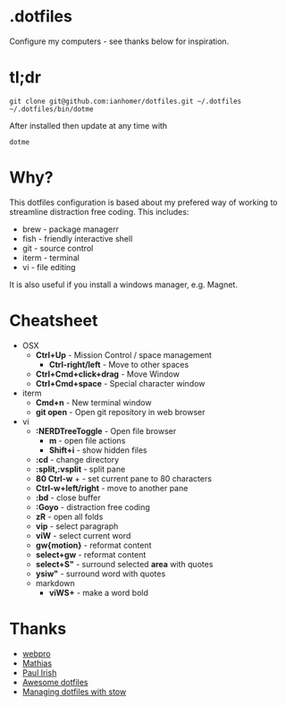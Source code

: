 # .dotfiles

Configure my computers - see thanks below for inspiration.

# tl;dr

    git clone git@github.com:ianhomer/dotfiles.git ~/.dotfiles
    ~/.dotfiles/bin/dotme

After installed then update at any time with

    dotme

# Why?

This dotfiles configuration is based about my prefered way of working to
streamline distraction free coding. This includes: 

* brew - package managerr
* fish - friendly interactive shell
* git - source control
* iterm - terminal
* vi - file editing

It is also useful if you install a windows manager, e.g. Magnet.

# Cheatsheet

* OSX
  * **Ctrl+Up** - Mission Control / space management
    * **Ctrl-right/left** - Move to other spaces 
  * **Ctrl+Cmd+click+drag** - Move Window
  * **Ctrl+Cmd+space** - Special character window
* iterm
  * **Cmd+n** - New terminal window
  * **git open** - Open git repository in web browser
* vi
  * **:NERDTreeToggle** - Open file browser
    * **m** - open file actions
    * **Shift+i** - show hidden files
  * **:cd** - change directory
  * **:split,:vsplit** - split pane
  * **80 Ctrl-w** + - set current pane to 80 characters
  * **Ctrl-w+left/right** - move to another pane
  * **:bd** - close buffer
  * **:Goyo** - distraction free coding
  * **zR** - open all folds
  * **vip** - select paragraph
  * **viW** - select current word 
  * **gw{motion}** - reformat content
  * **select+gw** - reformat content
  * **select+S"** - surround selected **area** with quotes
  * **ysiw"** - surround word with quotes
  * markdown
    * **viWS+** - make a word bold 

# Thanks

* [webpro](https://github.com/webpro/dotfiles)
* [Mathias]( https://github.com/mathiasbynens/dotfiles )
* [Paul Irish](https://github.com/paulirish/dotfiles)
* [Awesome dotfiles](https://github.com/webpro/awesome-dotfiles)
* [Managing dotfiles with stow](https://alexpearce.me/2016/02/managing-dotfiles-with-stow/)
